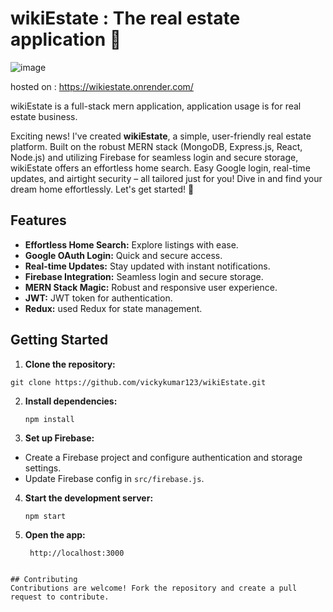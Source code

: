# wikiEstate : The real estate application 🏡

![image](https://github.com/vickykumar123/wikiEstate/assets/41174782/530968c6-a90a-4b26-a8ad-a893c16ea2a3)

hosted on : https://wikiestate.onrender.com/

wikiEstate is a full-stack mern application, application usage is for real estate business.

Exciting news! I've created **wikiEstate**, a simple, user-friendly real estate platform. Built on the robust MERN stack (MongoDB, Express.js, React, Node.js) and utilizing Firebase for seamless login and secure storage, wikiEstate offers an effortless home search. Easy Google login, real-time updates, and airtight security – all tailored just for you! Dive in and find your dream home effortlessly. Let's get started! 🌟

## Features
- **Effortless Home Search:** Explore listings with ease.
- **Google OAuth Login:** Quick and secure access.
- **Real-time Updates:** Stay updated with instant notifications.
- **Firebase Integration:** Seamless login and secure storage.
- **MERN Stack Magic:** Robust and responsive user experience.
- **JWT:** JWT token for authentication.
- **Redux:** used Redux for state management.
  

## Getting Started
1. **Clone the repository:**

```
git clone https://github.com/vickykumar123/wikiEstate.git
```
2. **Install dependencies:**
   ```
   npm install
   ```
3. **Set up Firebase:**
- Create a Firebase project and configure authentication and storage settings.
- Update Firebase config in `src/firebase.js`.

4. **Start the development server:**
   ```
   npm start
   ```
5. **Open the app:**
   ```
    http://localhost:3000
  ```

## Contributing
Contributions are welcome! Fork the repository and create a pull request to contribute.
